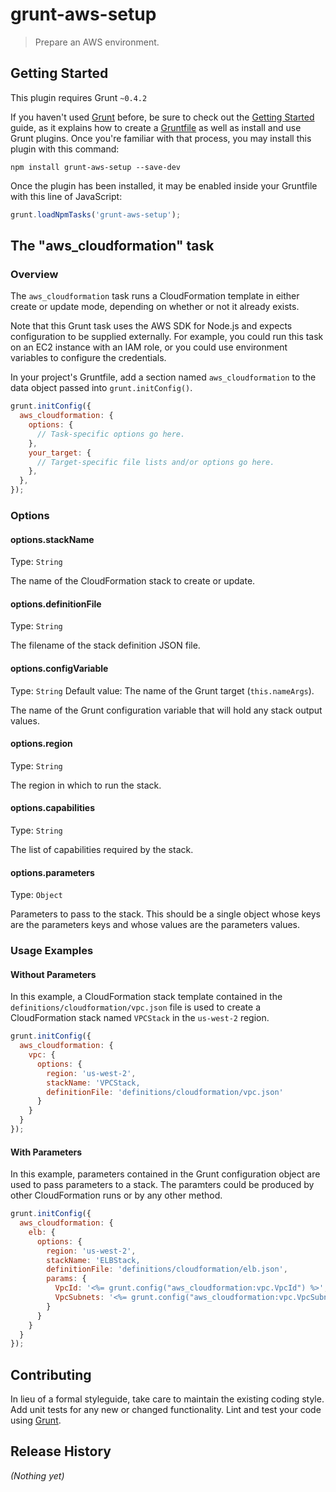 # grunt-aws-setup

> Prepare an AWS environment.

## Getting Started
This plugin requires Grunt `~0.4.2`

If you haven't used [Grunt](http://gruntjs.com/) before, be sure to
check out the [Getting Started](http://gruntjs.com/getting-started)
guide, as it explains how to create a
[Gruntfile](http://gruntjs.com/sample-gruntfile) as well as install
and use Grunt plugins. Once you're familiar with that process, you may
install this plugin with this command:

```shell
npm install grunt-aws-setup --save-dev
```

Once the plugin has been installed, it may be enabled inside your
Gruntfile with this line of JavaScript:

```js
grunt.loadNpmTasks('grunt-aws-setup');
```

## The "aws_cloudformation" task

### Overview
The `aws_cloudformation` task runs a CloudFormation template in either
create or update mode, depending on whether or not it already exists.

Note that this Grunt task uses the AWS SDK for Node.js and expects
configuration to be supplied externally. For example, you could run
this task on an EC2 instance with an IAM role, or you could use
environment variables to configure the credentials.

In your project's Gruntfile, add a section named `aws_cloudformation`
to the data object passed into `grunt.initConfig()`.

```js
grunt.initConfig({
  aws_cloudformation: {
    options: {
      // Task-specific options go here.
    },
    your_target: {
      // Target-specific file lists and/or options go here.
    },
  },
});
```

### Options

#### options.stackName
Type: `String`

The name of the CloudFormation stack to create or update.

#### options.definitionFile
Type: `String`

The filename of the stack definition JSON file.

#### options.configVariable
Type: `String`
Default value: The name of the Grunt target (`this.nameArgs`).

The name of the Grunt configuration variable that will hold any stack
output values.

#### options.region
Type: `String`

The region in which to run the stack.

#### options.capabilities
Type: `String`

The list of capabilities required by the stack.

#### options.parameters
Type: `Object`

Parameters to pass to the stack. This should be a single object whose
keys are the parameters keys and whose values are the parameters values.

### Usage Examples

#### Without Parameters
In this example, a CloudFormation stack template contained in the
`definitions/cloudformation/vpc.json` file is used to create a
CloudFormation stack named `VPCStack` in the `us-west-2` region.

```js
grunt.initConfig({
  aws_cloudformation: {
    vpc: {
      options: {
        region: 'us-west-2',
        stackName: 'VPCStack,
        definitionFile: 'definitions/cloudformation/vpc.json'
      }
    }
  }
});
```

#### With Parameters
In this example, parameters contained in the Grunt configuration
object are used to pass parameters to a stack. The paramters could be
produced by other CloudFormation runs or by any other method.

```js
grunt.initConfig({
  aws_cloudformation: {
    elb: {
      options: {
        region: 'us-west-2',
        stackName: 'ELBStack,
        definitionFile: 'definitions/cloudformation/elb.json',
        params: {
          VpcId: '<%= grunt.config("aws_cloudformation:vpc.VpcId") %>',
          VpcSubnets: '<%= grunt.config("aws_cloudformation:vpc.VpcSubnets") %>'
        }
      }
    }
  }
});
```

## Contributing
In lieu of a formal styleguide, take care to maintain the existing coding style. Add unit tests for any new or changed functionality. Lint and test your code using [Grunt](http://gruntjs.com/).

## Release History
_(Nothing yet)_
